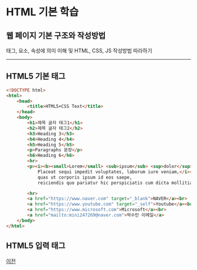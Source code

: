 # HTML 기본 학습

## 웹 페이지 기본 구조와 작성방법
태그, 요소, 속성에 의미 이해 및 HTML, CSS, JS 작성방법 따라하기

----

## HTML5 기본 태그

```html
<!DOCTYPE html>
<html>
    <head>
        <title>HTML5+CSS Text</title>
    </head>
    <body>
        <h1>제목 글자 태그1</h1>
        <h2>제목 글자 태그2</h2>
        <h3>Heading 3</h3>
        <h4>Heading 4</h4>
        <h5>Heading 5</h5>
        <p>Paragraphs 문장</p>
        <h6>Heading 6</h6>
        <hr>
        <p><i><b><small>Lorem</small> <sub>ipsum</sub> <sup>dolor</sup> <ins>sit</ins> <del>amet</del></b> consectetur, adipisicing elit. 
            Placeat sequi impedit voluptates, laborum iure veniam,</i><br>
            quas ut corporis ipsum id eos saepe, 
            reiciendis quo pariatur hic perspiciatis cum dicta mollitia?</p>

        <hr>
        <a href="https://www.naver.com" target="_blank">NAVER</a><br>
        <a href="https://www.youtube.com" target="_self">Youtube</a><br>
        <a href="https://www.microsoft.com">Microsoft</a><br>
        <a href="mailto:mini247269@naver.com">박수민 이메일</a>
    </body>
</html>
```

## HTML5 입력 태그

[이전](https://github.com/sumin2123/StudyHtmll)
